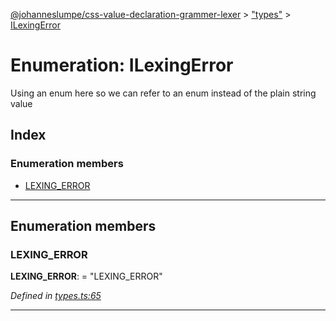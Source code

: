 [@johanneslumpe/css-value-declaration-grammer-lexer](../README.md) > ["types"](../modules/_types_.md) > [ILexingError](../enums/_types_.ilexingerror.md)

# Enumeration: ILexingError

Using an enum here so we can refer to an enum instead of the plain string value

## Index

### Enumeration members

* [LEXING_ERROR](_types_.ilexingerror.md#lexing_error)

---

## Enumeration members

<a id="lexing_error"></a>

###  LEXING_ERROR

**LEXING_ERROR**:  = "LEXING_ERROR"

*Defined in [types.ts:65](https://github.com/johanneslumpe/css-value-declaration-grammer-lexer/blob/c9b8a67/src/types.ts#L65)*

___

